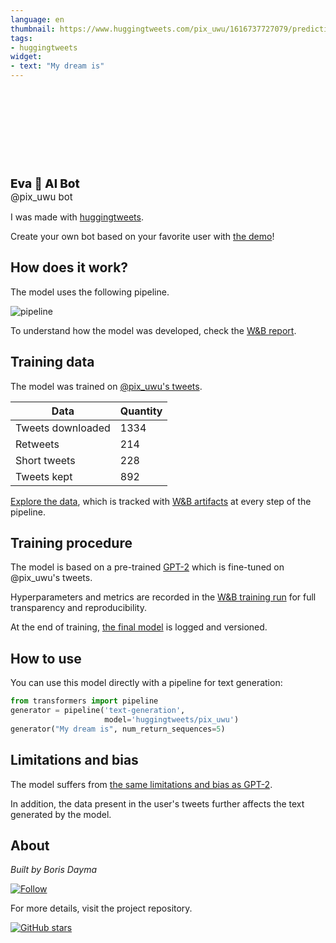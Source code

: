```yaml
---
language: en
thumbnail: https://www.huggingtweets.com/pix_uwu/1616737727079/predictions.png
tags:
- huggingtweets
widget:
- text: "My dream is"
---
```


<div>
<div style="width: 132px; height:132px; border-radius: 50%; background-size: cover; background-image: url('https://pbs.twimg.com/profile_images/1359362705988141058/-M7HsPFt_400x400.jpg')">
</div>
<div style="margin-top: 8px; font-size: 19px; font-weight: 800">Eva 🤖 AI Bot </div>
<div style="font-size: 15px">@pix_uwu bot</div>
</div>

I was made with [huggingtweets](https://github.com/borisdayma/huggingtweets).

Create your own bot based on your favorite user with [the demo](https://colab.research.google.com/github/borisdayma/huggingtweets/blob/master/huggingtweets-demo.ipynb)!

## How does it work?

The model uses the following pipeline.

![pipeline](https://github.com/borisdayma/huggingtweets/blob/master/img/pipeline.png?raw=true)

To understand how the model was developed, check the [W&B report](https://wandb.ai/wandb/huggingtweets/reports/HuggingTweets-Train-a-Model-to-Generate-Tweets--VmlldzoxMTY5MjI).

## Training data

The model was trained on [@pix_uwu's tweets](https://twitter.com/pix_uwu).

| Data | Quantity |
| --- | --- |
| Tweets downloaded | 1334 |
| Retweets | 214 |
| Short tweets | 228 |
| Tweets kept | 892 |

[Explore the data](https://wandb.ai/wandb/huggingtweets/runs/33lcl3wv/artifacts), which is tracked with [W&B artifacts](https://docs.wandb.com/artifacts) at every step of the pipeline.

## Training procedure

The model is based on a pre-trained [GPT-2](https://huggingface.co/gpt2) which is fine-tuned on @pix_uwu's tweets.

Hyperparameters and metrics are recorded in the [W&B training run](https://wandb.ai/wandb/huggingtweets/runs/3lyp82w5) for full transparency and reproducibility.

At the end of training, [the final model](https://wandb.ai/wandb/huggingtweets/runs/3lyp82w5/artifacts) is logged and versioned.

## How to use

You can use this model directly with a pipeline for text generation:

```python
from transformers import pipeline
generator = pipeline('text-generation',
                     model='huggingtweets/pix_uwu')
generator("My dream is", num_return_sequences=5)
```

## Limitations and bias

The model suffers from [the same limitations and bias as GPT-2](https://huggingface.co/gpt2#limitations-and-bias).

In addition, the data present in the user's tweets further affects the text generated by the model.

## About

*Built by Boris Dayma*

[![Follow](https://img.shields.io/twitter/follow/borisdayma?style=social)](https://twitter.com/intent/follow?screen_name=borisdayma)

For more details, visit the project repository.

[![GitHub stars](https://img.shields.io/github/stars/borisdayma/huggingtweets?style=social)](https://github.com/borisdayma/huggingtweets)
